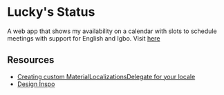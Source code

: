 # Lucky's Status

A web app that shows my availability on a calendar with slots to schedule meetings with support for English and Igbo.
Visit [here](https://status.luckyebere.com)

## Resources

- [Creating custom MaterialLocalizationsDelegate for your locale](https://github.com/flutter/website/blob/archived-master/examples/internationalization/add_language/lib/nn_intl.dart)
- [Design Inspo](https://dribbble.com/shots/23668161-Calendar-Dashboard-Design-Concept)